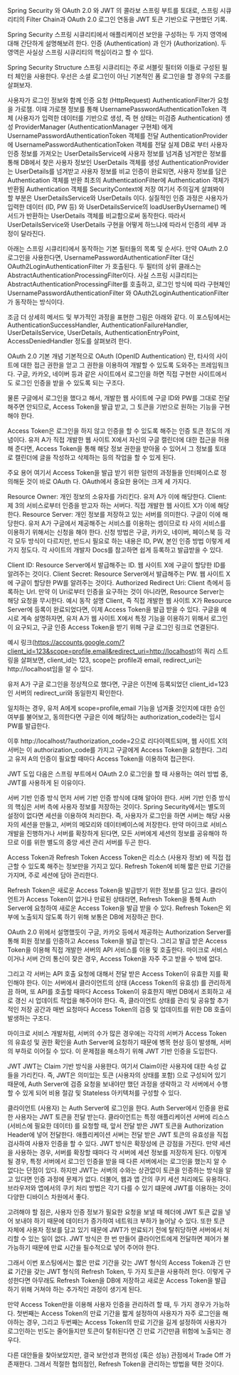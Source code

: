 Spring Security 와 OAuth 2.0 와 JWT 의 콜라보
스프링 부트를 토대로, 스프링 시큐리티의 Filter Chain과 OAuth 2.0 로그인 연동을 JWT 토큰 기반으로 구현했던 기록.

Spring Security
스프링 시큐리티에서 애플리케이션 보안을 구성하는 두 가지 영역에 대해 간단하게 설명해보려 한다. 인증 (Authentication) 과 인가 (Authorization). 두 영역은 사실상 스프링 시큐리티의 핵심이라고 할 수 있다.

Spring Security Structure
스프링 시큐리티는 주로 서블릿 필터와 이들로 구성된 필터 체인을 사용한다. 우선은 소셜 로그인이 아닌 기본적인 폼 로그인을 할 경우의 구조를 살펴보자.



사용자가 로그인 정보와 함께 인증 요청 (HttpRequest)
AuthenticationFilter가 요청을 가로챔. 이때 가로챈 정보를 통해 UsernamePasswordAuthenticationToken 객체 (사용자가 입력한 데이터를 기반으로 생성, 즉 현 상태는 미검증 Authentication) 생성
ProviderManager (AuthenticationManager 구현체) 에게 UsernamePasswordAuthenticationToken 객체를 전달
AuthenticationProvider에 UsernamePasswordAuthenticationToken 객체를 전달
실제 DB로 부터 사용자 인증 정보를 가져오는 UserDetailsService에 사용자 정보를 넘겨줌
넘겨받은 정보를 통해 DB에서 찾은 사용자 정보인 UserDetails 객체를 생성
AuthenticationProvider는 UserDetails를 넘겨받고 사용자 정보를 비교
인증이 완료되면, 사용자 정보를 담은 Authentication 객체를 반환
최초의 AuthenticationFilter에 Authentication 객체가 반환됨
Authentication 객체를 SecurityContext에 저장
여기서 주의깊게 살펴봐야 할 부분은 UserDetailsService와 UserDetails 이다. 실질적인 인증 과정은 사용자가 입력한 데이터 (ID, PW 등) 와 UserDetailsService의 loadUserByUsername() 메서드가 반환하는 UserDetails 객체를 비교함으로써 동작한다. 따라서 UserDetailsService와 UserDetails 구현을 어떻게 하느냐에 따라서 인증의 세부 과정이 달라진다.

아래는 스프링 시큐리티에서 동작하는 기본 필터들의 목록 및 순서다. 만약 OAuth 2.0 로그인을 사용한다면, UsernamePasswordAuthenticationFilter 대신 OAuth2LoginAuthenticationFilter 가 호출된다. 두 필터의 상위 클래스는 AbstractAuthenticationProcessingFilter이다. 사실 스프링 시큐리티는 AbstractAuthenticationProcessingFilter를 호출하고, 로그인 방식에 따라 구현체인 UsernamePasswordAuthenticationFilter 와 OAuth2LoginAuthenticationFilter 가 동작하는 방식이다.



조금 더 상세히 메서드 및 부가적인 과정을 표현한 그림은 아래와 같다. 이 포스팅에서는 AuthenticationSuccessHandler, AuthenticationFailureHandler, UserDetailsService, UserDetails, AuthenticationEntryPoint, AccessDeniedHandler 정도를 살펴보려 한다.



OAuth 2.0
기본 개념
기본적으로 OAuth (OpenID Authentication) 란, 타사의 사이트에 대한 접근 권한을 얻고 그 권한을 이용하여 개발할 수 있도록 도와주는 프레임워크다. 구글, 카카오, 네이버 등과 같은 사이트에서 로그인을 하면 직접 구현한 사이트에서도 로그인 인증을 받을 수 있도록 되는 구조다.

물론 구글에서 로그인을 했다고 해서, 개발한 웹 사이트에 구글 ID와 PW를 그대로 전달해주면 안되므로, Access Token을 발급 받고, 그 토큰을 기반으로 원하는 기능을 구현해야 한다.

Access Token은 로그인을 하지 않고 인증을 할 수 있도록 해주는 인증 토큰 정도의 개념이다. 유저 A가 직접 개발한 웹 사이트 X에서 자신의 구글 캘린더에 대한 접근을 허용해 준다면, Access Token을 통해 해당 정보 권한을 받아올 수 있어서 그 정보를 토대로 캘린더에 글을 작성하고 삭제하는 등의 작업을 할 수 있게 된다.

주요 용어
여기서 Access Token을 발급 받기 위한 일련의 과정들을 인터페이스로 정의해둔 것이 바로 OAuth 다. OAuth에서 중요한 용어는 크게 세 가지다.

Resource Owner: 개인 정보의 소유자를 가리킨다. 유저 A가 이에 해당한다.
Client: 제 3의 서비스로부터 인증을 받고자 하는 서버다. 직접 개발한 웹 사이트 X가 이에 해당한다.
Resource Server: 개인 정보를 저장하고 있는 서버를 의미한다. 구글이 이에 해당한다.
유저 A가 구글에서 제공해주는 서비스를 이용하는 셈이므로 타 사의 서비스를 이용하기 위해서는 신청을 해야 한다. 신청 방법은 구글, 카카오, 네이버, 페이스북 등 각각 모두 방식이 다르지만, 반드시 필요로 하는 내용은 ID, PW, 본인 인증 방법 이렇게 세 가지 정도다. 각 사이트의 개발자 Docs를 참고하면 쉽게 등록하고 발급받을 수 있다.

Client ID: Resource Server에서 발급해주는 ID. 웹 사이트 X에 구글이 할당한 ID를 알려주는 것이다.
Client Secret: Resource Server에서 발급해주는 PW. 웹 사이트 X에 구글이 할당한 PW를 알려주는 것이다.
Authorized Redirect Uri: Client 측에서 등록하는 Url. 만약 이 Uri로부터 인증을 요구하는 것이 아니라면, Resource Server는 해당 요청을 무시한다.
예시 동작 설명
Client, 즉 직접 개발한 웹 사이트 X가 Resource Server에 등록이 완료되었다면, 이제 Access Token을 발급 받을 수 있다. 구글을 예시로 계속 설명하자면, 유저 A가 웹 사이트 X에서 특정 기능을 이용하기 위해서 로그인이 요구되고, 구글 인증 Access Token을 받기 위해 구글 로그인 링크로 연결된다.

예시 링크(https://accounts.google.com/?client_id=123&scope=profile,email&redirect_uri=http://localhost)의 쿼리 스트링을 살펴보면, client_id는 123, scope는 profile과 email, redirect_uri는 http://localhost임을 알 수 있다.

유저 A가 구글 로그인을 정상적으로 했다면, 구글은 이전에 등록되었던 client_id=123인 서버의 redirect_uri와 동일한지 확인한다.

일치하는 경우, 유저 A에게 scope=profile,email 기능을 넘겨줄 것인지에 대한 승인 여부를 불어보고, 동의한다면 구글은 이에 해당하는 authorization_code라는 임시 PW를 발급한다.

이후 http://localhost/?authorization_code=2으로 리다이렉트되며, 웹 사이트 X의 서버는 이 authorization_code를 가지고 구글에게 Access Token을 요청한다. 그리고 유저 A의 인증이 필요할 때마다 Access Token을 이용하여 접근한다.

JWT 도입
다음은 스프링 부트에서 OAuth 2.0 로그인을 할 때 사용하는 여러 방법 중, JWT를 사용하게 된 이유이다.

서버 기반 인증 방식
먼저 서버 기반 인증 방식에 대해 알아야 한다. 서버 기반 인증 방식의 핵심은 서버 측에 사용자 정보를 저장하는 것이다. Spring Security에서는 별도의 설정이 없다면 세션을 이용하여 처리한다. 즉, 사용자가 로그인을 하면 서버는 해당 사용자의 세션을 만들고, 서버의 메모리와 데이터베이스에 저장한다. 만약 마이크로 서비스 개발을 진행하거나 서버를 확장하게 된다면, 모든 서버에게 세션의 정보를 공유해야 하므로 이를 위한 별도의 중앙 세션 관리 서버를 두곤 한다.

Access Token과 Refresh Token
Access Token은 리소스 (사용자 정보) 에 직접 접근할 수 있도록 해주는 정보만을 가지고 있다. Refresh Token에 비해 짧은 만료 기간을 가지며, 주로 세션에 담아 관리한다.

Refresh Token은 새로운 Access Token을 발급받기 위한 정보를 담고 있다. 클라이언트가 Access Token이 없거나 만료된 상태라면, Refresh Token을 통해 Auth Server에 요청하여 새로운 Access Token을 발급 받을 수 있다. Refresh Token은 외부에 노출되지 않도록 하기 위해 보통은 DB에 저장하곤 한다.

OAuth 2.0
위에서 설명했듯이 구글, 카카오 등에서 제공하는 Authorization Server를 통해 회원 정보를 인증하고 Access Token을 발급 받는다. 그리고 발급 받은 Access Token을 이용해 직접 개발한 서버의 API 서비스를 이용 및 호출한다. 마이크로 서비스이거나 서버 간의 통신이 잦은 경우, Access Token을 자주 주고 받을 수 밖에 없다.

그리고 각 서버는 API 호출 요청에 대해서 전달 받은 Access Token이 유효한 지를 확인해야 한다. 이는 서버에서 클라이언트의 상태 (Access Token의 유효성) 를 관리하게끔 하며, 또 API를 호출할 때마다 Access Token이 유효한지 매번 DB에서 조회하고 새로 갱신 시 업데이트 작업을 해주어야 한다. 즉, 클라이언트 상태를 관리 및 공유할 추가적인 저장 공간과 매번 요청마다 Access Token의 검증 및 업데이트를 위한 DB 호출이 발생하는 구조다.

마이크로 서비스 개발처럼, 서버의 수가 많은 경우에는 각각의 서버가 Access Token의 유효성 및 권한 확인을 Auth Server에 요청하기 때문에 병목 현상 등이 발생해, 서버의 부하로 이어질 수 있다. 이 문제점을 해소하기 위해 JWT 기반 인증을 도입한다.

JWT
JWT는 Claim 기반 방식을 사용한다. 여기서 Claim이란 사용자에 대한 속성 값들을 가리킨다. 즉, JWT은 의미있는 토큰 (사용자의 상태를 포함) 으로 구성되어 있기 때문에, Auth Server에 검증 요청을 보내야만 했던 과정을 생략하고 각 서버에서 수행할 수 있게 되어 비용 절감 및 Stateless 아키텍처를 구성할 수 있다.

클라이언트 (사용자) 는 Auth Server에 로그인을 한다.
Auth Server에서 인증을 완료한 사용자는 JWT 토큰을 전달 받는다.
클라이언트는 특정 애플리케이션 서버에 리소스 (서비스에 필요한 데이터) 를 요청할 때, 앞서 전달 받은 JWT 토큰을 Authorization Header에 넣어 전달한다.
애플리케이션 서버는 전달 받은 JWT 토큰의 유효성을 직접 검사하여 사용자 인증을 할 수 있다.
JWT 방식은 확장성에 큰 강점을 가진다. 만약 세션을 사용하는 경우, 서버를 확장할 때마다 각 서버에 세션 정보를 저장하게 된다. 이렇게 될 경우, 특정 서버에서 로그인 인증을 받을 때 다른 서버에서는 로그인을 했는지 알 수 없다는 단점이 있다. 하지만 JWT는 서버의 수와는 상관없이 토큰을 인증하는 방식을 알고 있다면 인증 과정에 문제가 없다. 더불어, 웹과 앱 간의 쿠키 세션 처리에도 유용하다. 브라우저와 앱에서의 쿠키 처리 방법은 각기 다를 수 있기 떄문에 JWT를 이용하는 것이 다양한 디바이스 차원에서 좋다.

고려해야 할 점은, 사용자 인증 정보가 필요한 요청을 보낼 때 헤더에 JWT 토큰 값을 넣어 보내야 하기 때문에 데이터가 증가하여 네트워크 부하가 늘어날 수 있다. 또한 토큰 자체에 사용자 정보를 담고 있기 때문에 JWT가 만료되기 전에 탈취당하면 서버에서 처리할 수 있는 일이 없다. JWT 방식은 한 번 만들어 클라이언트에게 전달하면 제어가 불가능하기 때문에 만료 시간을 필수적으로 넣어 주어야 한다.

그래서 이번 포스팅에서는 짧은 만료 기간을 갖는 JWT 형식의 Access Token과 긴 만료 기간을 갖는 JWT 형식의 Refresh Token, 두 가지 토큰을 사용하려 한다. 이렇게 구성한다면 아무래도 Refresh Token을 DB에 저장하고 새로운 Access Token을 발급하기 위해 거쳐야 하는 추가적인 과정이 생기게 된다.

만약 Access Token만을 이용해 사용자 인증을 관리하려 할 때, 두 가지 경우가 가능하다. 첫번째는 Access Token의 만료 기간을 짧게 설정하여 사용자가 자주 로그인을 해야하는 경우, 그리고 두번째는 Access Token의 만료 기간을 길게 설정하여 사용자가 로그인하는 빈도는 줄어들지만 토큰이 탈취된다면 긴 만료 기간만큼 위험에 노출되는 경우다.

다른 대안들을 찾아보았지만, 결국 보안성과 편의성 (혹은 성능) 관점에서 Trade Off 가 존재한다. 그래서 적절한 협의점인, Refresh Token을 관리하는 방법을 택한 것이다.
